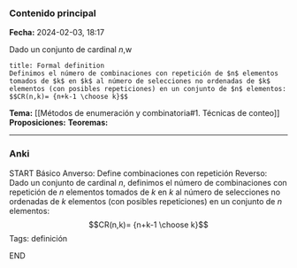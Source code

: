 ### Contenido principal

**Fecha:** 2024-02-03, 18:17

Dado un conjunto de cardinal $n$,w

```ad-formal
title: Formal definition
Definimos el número de combinaciones con repetición de $n$ elementos tomados de $k$ en $k$ al número de selecciones no ordenadas de $k$ elementos (con posibles repeticiones) en un conjunto de $n$ elementos:
$$CR(n,k)= {n+k-1 \choose k}$$
```

**Tema:** [[Métodos de enumeración y combinatoria#1. Técnicas de conteo]]
**Proposiciones:**
**Teoremas:**

---
### Anki

START
Básico
Anverso: Define combinaciones con repetición
Reverso: Dado un conjunto de cardinal $n$, definimos el número de combinaciones con repetición de $n$ elementos tomados de $k$ en $k$ al número de selecciones no ordenadas de $k$ elementos (con posibles repeticiones) en un conjunto de $n$ elementos:
$$CR(n,k)= {n+k-1 \choose k}$$
Tags: definición
<!--ID: 1707041630140-->
END
